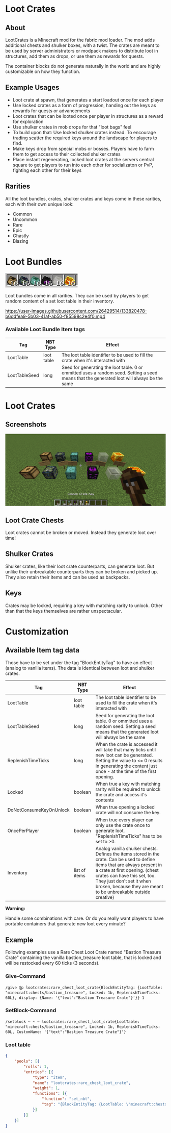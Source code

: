 # Loot Crates

## About

LootCrates is a Minecraft mod for the fabric mod loader. The mod adds additional chests and shulker boxes, with a twist.
The crates are meant to be used by server administrators or modpack makers to distribute loot in structures, add them as drops, or use them as rewards for quests.

The container blocks do not generate naturally in the world and are highly customizable on how they function.

## Example Usages
- Loot crate at spawn, that generates a start loadout once for each player
- Use locked crates as a form of progression, handing out the keys as rewards for quests or advancements
- Loot crates that can be looted once per player in structures as a reward for exploration
- Use shulker crates in mob drops for that "loot bags" feel
- To build upon that: Use locked shulker crates instead. To encourage trading scatter the required keys around the landscape for players to find.
- Make keys drop from special mobs or bosses. Players have to farm them to get access to their collected shulker crates
- Place instant regenerating, locked loot crates at the servers central square to get players to run into each other for socializaton or PvP, fighting each other for their keys

## Rarities
All the loot bundles, crates, shulker crates and keys come in these rarities, each with their own unique look:
- Common
- Uncommon
- Rare
- Epic
- Ghastly
- Blazing

# Loot Bundles

![Loot Bundles](./images/loot_bundles.jpg)

Loot bundles come in all rarities. They can be used by players to get random content of a set loot table in their inventory.

https://user-images.githubusercontent.com/26429514/133820478-b6ddfea9-5b03-41af-ab50-f85598c2e4f0.mp4

### Available Loot Bundle Item tags
Tag                       | NBT Type      | Effect
------------------------- | ------------- | ------
LootTable                 | loot table    | The loot table identifier to be used to fill the crate when it's interacted with
LootTableSeed             | long          | Seed for generating the loot table. 0 or ommitted uses a random seed. Setting a seed means that the generated loot will always be the same


# Loot Crates

## Screenshots

![All the Loot Crates, Shulkers and keys](./images/crates.png)

## Loot Crate Chests
Loot crates cannot be broken or moved. Instead they generate loot over time!

## Shulker Crates
Shulker crates, like their loot crate counterparts, can generate loot.
But unlike their unbreakable counterparts they can be broken and picked up.
They also retain their items and can be used as backpacks.

## Keys
Crates may be locked, requiring a key with matching rarity to unlock.
Other than that the keys themselves are rather unspectacular.

# Customization

## Available Item tag data
Those have to be set under the tag "BlockEntityTag" to have an effect (analog to vanilla items).
The data is identical between loot and shulker crates.

Tag                       | NBT Type      | Effect
------------------------- | ------------- | ------
LootTable                 | loot table    | The loot table identifier to be used to fill the crate when it's interacted with
LootTableSeed             | long          | Seed for generating the loot table. 0 or ommitted uses a random seed. Setting a seed means that the generated loot will always be the same
ReplenishTimeTicks        | long          | When the crate is accessed it will take that many ticks until new loot can be generated. Setting the value to <= 0 results in generating the content just once - at the time of the first opening.
Locked                    | boolean       | When true a key with matching rarity will be required to unlock the crate and access it's contents
DoNotConsumeKeyOnUnlock   | boolean       | When true opening a locked crate will not consume the key.
OncePerPlayer             | boolean       | When true every player can only use the crate once to generate loot. "ReplenishTimeTicks" has to be set to >0.
Inventory                 | list of items | Analog vanilla shulker chests. Defines the items stored in the crate. Can be used to define items that are always present in a crate at first opening. (chest crates can have this set, too. They just don't set it when broken, because they are meant to be unbreakable outside creative)

**Warning:**

Handle some combinations with care. Or do you really want players to have portable containers that generate new loot every minute?

## Example

Following examples use a Rare Chest Loot Crate named "Bastion Treasure Crate" containing the vanilla bastion_treasure loot table, that is locked and will be restocked every 60 ticks (3 seconds).

### Give-Command

    /give @p lootcrates:rare_chest_loot_crate{BlockEntityTag: {LootTable: "minecraft:chests/bastion_treasure", Locked: 1b, ReplenishTimeTicks: 60L}, display: {Name: '{"text":"Bastion Treasure Crate"}'}} 1
    
### SetBlock-Command

    /setblock ~ ~ ~ lootcrates:rare_chest_loot_crate{LootTable: "minecraft:chests/bastion_treasure", Locked: 1b, ReplenishTimeTicks: 60L, CustomName: '{"text":"Bastion Treasure Crate"}'}
    
### Loot table

```json
{
	"pools": [{
		"rolls": 1,
		"entries": [{
			"type": "item",
			"name": "lootcrates:rare_chest_loot_crate",
			"weight": 1,
			"functions": [{
				"function": "set_nbt",
				"tag": "{BlockEntityTag: {LootTable: \"minecraft:chests/bastion_treasure\", Locked: 1b, ReplenishTimeTicks: 60L}, display: {Name: '{\"text\":\"Bastion Treasure Crate\"}'}}"
			}]
		}]
	}]
}
```
